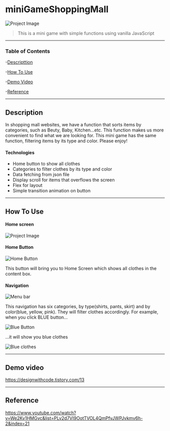 # miniGameShoppingMall

![Project Image](https://user-images.githubusercontent.com/81205807/117224257-72b1cd00-ae4a-11eb-96be-7b8aeae2874e.png)

> This is a mini game with simple functions using vanilla JavaScript

---

### Table of Contents

-[Descripttion](#description)

-[How To Use](#how-to-use)

-[Demo Video](#demo-video)

-[Reference](#reference)

---

## Description

In shopping mall websites, we have a function that sorts items by categories, such as Beuty, Baby, Kitchen...etc. This function makes us more convenient to find what we are looking for. This mini game has the same function, filtering items by its type and color. Please enjoy!

#### Technologies

- Home button to show all clothes
- Categories to filter clothes by its type and color
- Data fetching from json file
- Display scroll for items that overflows the screen
- Flex for layout
- Simple transition animation on button

---

## How To Use

#### Home screen

![Project Image](https://user-images.githubusercontent.com/81205807/117228542-384d2d80-ae54-11eb-8eb2-8b50739f4b53.png)

#### Home Button

![Home Button](https://user-images.githubusercontent.com/81205807/117228625-5dda3700-ae54-11eb-94f9-fc4cc99751ee.png)

This button will bring you to Home Screen which shows all clothes in the content box.

#### Navigation

![Menu bar](https://user-images.githubusercontent.com/81205807/117228707-86623100-ae54-11eb-8dd4-c7e000f1e357.png)

This navigation has six categories, by type(shirts, pants, skirt) and by color(blue, yellow, pink). They will filter clothes accordingly. For example, when you click BLUE button...

![Blue Button](https://user-images.githubusercontent.com/81205807/117228411-f2906500-ae53-11eb-9562-ae47de996276.png)

...it will show you blue clothes

![Blue clothes](https://user-images.githubusercontent.com/81205807/117228307-beb53f80-ae53-11eb-8a03-75a5b581e1fe.png)

---

## Demo video

https://designwithcode.tistory.com/13


---

## Reference

https://www.youtube.com/watch?v=We2Kv1HMGvc&list=PLv2d7VI9OotTVOL4QmPfvJWPJvkmv6h-2&index=21

